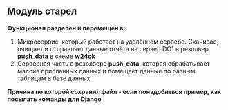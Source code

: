 ## Модуль старел

__Функционал разделён и перемещён в:__
1. Микросервис, который работает на удалённом сервере. Скачивае, очищает и отправляет данные отчёта на сервер DO1 в резолвер __push_data__ в схеме __w24ok__
2. Серверная часть в резолвере __push_data__, которая обрабатывает массив присланных данных и помещает данные по разным таблицам в базе данных.

__Причина по которой сохранил файл - если понадобиться пример, как посылать команды для Django__